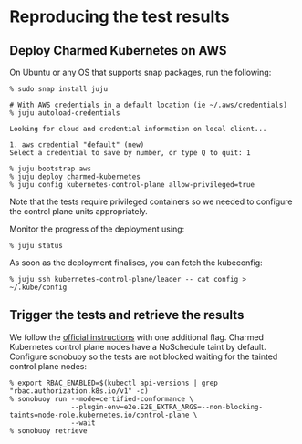 # Reproducing the test results

## Deploy Charmed Kubernetes on AWS

On Ubuntu or any OS that supports snap packages, run the following:

```console
% sudo snap install juju

# With AWS credentials in a default location (ie ~/.aws/credentials)
% juju autoload-credentials

Looking for cloud and credential information on local client...

1. aws credential "default" (new)
Select a credential to save by number, or type Q to quit: 1

% juju bootstrap aws
% juju deploy charmed-kubernetes
% juju config kubernetes-control-plane allow-privileged=true
```

Note that the tests require privileged containers so we needed to configure the
control plane units appropriately.

Monitor the progress of the deployment using:

```console
% juju status
```

As soon as the deployment finalises, you can fetch the kubeconfig:

```console
% juju ssh kubernetes-control-plane/leader -- cat config > ~/.kube/config
```

## Trigger the tests and retrieve the results

We follow the [official instructions](https://github.com/cncf/k8s-conformance/blob/master/instructions.md)
with one additional flag. Charmed Kubernetes control plane nodes have a NoSchedule taint by default.
Configure sonobuoy so the tests are not blocked waiting for the tainted control plane nodes:

```console
% export RBAC_ENABLED=$(kubectl api-versions | grep "rbac.authorization.k8s.io/v1" -c)
% sonobuoy run --mode=certified-conformance \
               --plugin-env=e2e.E2E_EXTRA_ARGS=--non-blocking-taints=node-role.kubernetes.io/control-plane \
               --wait
% sonobuoy retrieve
```
